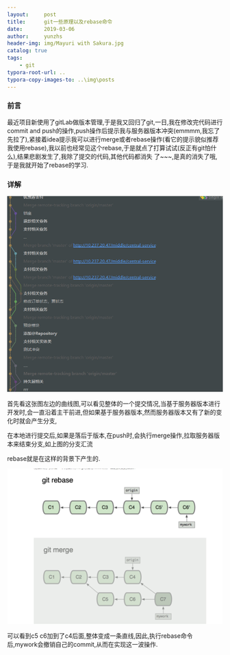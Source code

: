 ```yaml
---
layout:     post
title:      git一些原理以及rebase命令
date:       2019-03-06
author:     yunzhs
header-img: img/Mayuri with Sakura.jpg
catalog: true
tags:
    - git
typora-root-url: ..
typora-copy-images-to: ..\img\posts
---
```


### 前言

最近项目新使用了gitLab做版本管理,于是我又回归了git,一日,我在修改完代码进行commit and push的操作,push操作后提示我与服务器版本冲突(emmmm,我忘了先拉了),紧接着idea提示我可以进行merge或者rebase操作(看它的提示貌似推荐我使用rebase),我以前也经常见这个rebase,于是就点了打算试试(反正有git怕什么),结果悲剧发生了,我除了提交的代码,其他代码都消失 了~~~,是真的消失了哦,于是我就开始了rebase的学习.

### 详解

![1551860843112](/img/posts/1551860843112.png)

首先看这张图左边的曲线图,可以看见整体的一个提交情况,当基于服务器版本进行开发时,会一直沿着主干前进,但如果基于服务器版本,然而服务器版本又有了新的变化时就会产生分支,

在本地进行提交后,如果是落后于版本,在push时,会执行merge操作,拉取服务器版本来结束分支,如上图的分支汇流

rebase就是在这样的背景下产生的.

![1551861653872](/img/posts/1551861653872.png)

可以看到c5 c6加到了c4后面,整体变成一条直线,因此,执行rebase命令后,mywork会撤销自己的commit,从而在实现这一波操作.